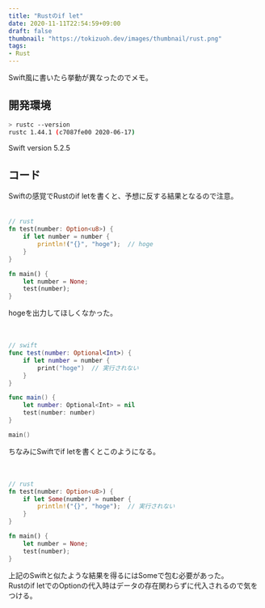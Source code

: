 ```yaml
---
title: "Rustのif let"
date: 2020-11-11T22:54:59+09:00
draft: false
thumbnail: "https://tokizuoh.dev/images/thumbnail/rust.png"
tags:
- Rust
---
```

  
Swift風に書いたら挙動が異なったのでメモ。  
  
<!--more-->  
  
## 開発環境  
  
```bash
> rustc --version
rustc 1.44.1 (c7087fe00 2020-06-17)
```
  
Swift version 5.2.5  
  
## コード  
  
Swiftの感覚でRustのif letを書くと、予想に反する結果となるので注意。  
　
  
```rust
// rust
fn test(number: Option<u8>) {
    if let number = number {
        println!("{}", "hoge");  // hoge
    }
}

fn main() {
    let number = None;
    test(number);
}
```
  
hogeを出力してほしくなかった。  
  
　
  
```swift
// swift
func test(number: Optional<Int>) {
    if let number = number {
        print("hoge")  // 実行されない
    }
}

func main() {
    let number: Optional<Int> = nil
    test(number: number)
}

main()
```
  
ちなみにSwiftでif letを書くとこのようになる。  
  
　
  
```rust
// rust
fn test(number: Option<u8>) {
    if let Some(number) = number {
        println!("{}", "hoge");  // 実行されない
    }
}

fn main() {
    let number = None;
    test(number);
}
```
  
上記のSwiftと似たような結果を得るにはSomeで包む必要があった。  
Rustのif letでのOptionの代入時はデータの存在関わらずに代入されるので気をつける。  